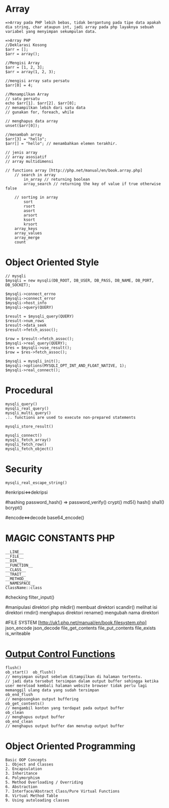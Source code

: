 # Array
    =>Array pada PHP lebih bebas, tidak bergantung pada tipe data apakah dia string, char ataupun int, jadi array pada php layaknya sebuah variabel yang menyimpan sekumpulan data.

    =>Array PHP
    //Deklarasi Kosong
    $arr = [];
    $arr = array();

    //Mengisi Array
    $arr = [1, 2, 3];
    $arr = array(1, 2, 3);

    //mengisi array satu persatu
    $arr[0] = 4;

    //Menampilkan Array
    // satu persatu
    echo $arr[1]. $arr[2]. $arr[0];
    // menampilkan lebih dari satu data
    // gunakan for, foreach, while

    // menghapus data array
    unset($arr[0]);

    //menambah array
    $arr[3] = "hello";
    $arr[] = "hello"; // menambahkan elemen terakhir.

    // jenis array
    // array asosiatif
    // array multidimensi

    // functions array [http://php.net/manual/en/book.array.php]
        // search in array
            in_array // returning boolean
            array_search // returning the key of value if true otherwise false 
        
        // sorting in array
            sort
            rsort
            asort
            arsort
            ksort
            krsort
        array_keys
        array_values
        array_merge
        count


# Object Oriented Style
    
    // mysqli
    $mysqli = new mysqli(DB_ROOT, DB_USER, DB_PASS, DB_NAME, DB_PORT, DB_SOCKET);

    $mysqli->connect_errno
    $mysqli->connect_error
    $mysqli->host_info
    $mysqli->query(QUERY)

    $result = $mysqli_query(QUERY)
    $result->num_rows
    $result->data_seek
    $result->fetch_assoc();

    $row = $result->fetch_assoc();
    $mysqli->real_query(QUERY);
    $res = $mysqli->use_result();
    $row = $res->fetch_assoc();

    $mysqli = mysqli_init();
    $mysqli->options(MYSQLI_OPT_INT_AND_FLOAT_NATIVE, 1);
    $mysqli->real_connect();

# Procedural
    mysqli_query()
    mysqli_real_query()
    mysqli_multi_query()
    .:. functions are used to execute non-prepared statements

    mysqli_store_result()

    mysqli_connect()
    mysqli_fetch_array()
    mysqli_fetch_row()
    mysqli_fetch_object()

# Security
    mysqli_real_escape_string()

#enkripsi<=>dekripsi

#hashing
    password_hash() => password_verify()
    crypt()
    md5()
    hash()
    sha1()
    bcrypt()

#encode<=>decode
    base64_encode()

# MAGIC CONSTANTS PHP
    __LINE__
    __FILE__
    __DIR__
    __FUNCTION__
    __CLASS__
    __TRAIT__
    __METHOD__
    __NAMESPACE__
    ClassName::class

#checking
    filter_input()

#manipulasi direktori php
    mkdir()
    membuat direktori
    scandir()
    melihat isi direktori
    rmdir()
    menghapus direktori
    rename()
    mengubah nama direktori

#FILE SYSTEM [http://uk1.php.net/manual/en/book.filesystem.php]
    json_encode
    json_decode
    file_get_contents
    file_put_contents
    file_exists
    is_writeable

# [Output Control Functions](http://php.net/manual/en/ref.outcontrol.php)
    flush()
    ob_start()  ob_flush()
    // menyimpan output sebelum ditampilkan di halaman tertentu.
    // jadi data tersebut tersimpan dalam output buffer sehingga ketika user mereload kembali halaman website browser tidak perlu lagi memanggil ulang data yang sudah tersimpan
    ob_end_flush
    // mengosongkan output buffering
    ob_get_contents()
    // mengambil konten yang terdapat pada output buffer
    ob_clean
    // menghapus output buffer
    ob_end_clean
    // menghapus output buffer dan menutup output buffer

# Object Oriented Programming
    Basic OOP Concepts
    1. Object and Classes
    2. Encapsulation
    3. Inheritance
    4. Polymorphism
    5. Method Overloading / Overriding
    6. Abstraction
    7. Interface/Abstract Class/Pure Virtual Functions
    8. Virtual Method Table
    9. Using autoloading classes